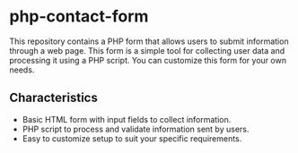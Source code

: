 # php-contact-form

This repository contains a PHP form that allows users to submit information through a web page. This form is a simple tool for collecting user data and processing it using a PHP script. You can customize this form for your own needs.

## Characteristics
- Basic HTML form with input fields to collect information.
- PHP script to process and validate information sent by users.
- Easy to customize setup to suit your specific requirements.

